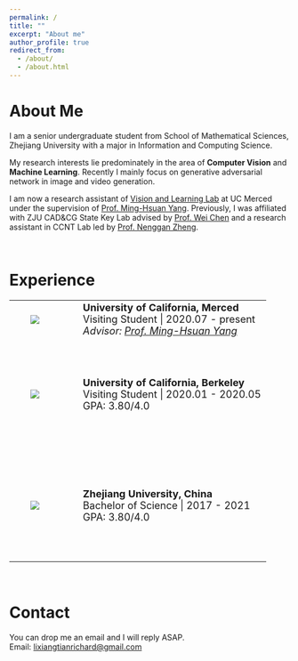 ```yaml
---
permalink: /
title: ""
excerpt: "About me"
author_profile: true
redirect_from: 
  - /about/
  - /about.html
---
```


# About Me
I am a senior undergraduate student from School of Mathematical Sciences, Zhejiang University with a major in Information and Computing Science.

My research interests lie predominately in the area of **Computer Vision** and **Machine Learning**. Recently I mainly focus on generative adversarial network in image and video generation.

I am now a research assistant of [Vision and Learning Lab](http://vllab.ucmerced.edu/) at UC Merced under the supervision of [Prof. Ming-Hsuan Yang](https://faculty.ucmerced.edu/mhyang/). Previously, I was affiliated with ZJU CAD&CG State Key Lab advised by [Prof. Wei Chen](http://www.cad.zju.edu.cn/home/chenwei/) and a research assistant in CCNT Lab led by [Prof. Nenggan Zheng](https://person.zju.edu.cn/en/nengganzheng).
 
<br>

# Experience
<table style="font-size:18px;border:none">
  <tr>
    <td width='20%' align="center" style="border:none">
      <img src="{{ site.url }}{{ site.baseurl }}/images/ucm.png">
    </td>
    <td style="border:none;padding-left:40px">
     <b>University of California, Merced </b><br>
     Visiting Student | 2020.07 - present<br>
     <I>Advisor: <a href="https://faculty.ucmerced.edu/mhyang/" target="_blank" rel="noopener">Prof. Ming-Hsuan Yang</a> </I>
    </td>
  </tr>
  <tr height=200px>
    <td width='20%' align="center" style="border:none">
      <img src="{{ site.url }}{{ site.baseurl }}/images/berkeley.png">
    </td>
    <td style="border:none;padding-left:40px">
     <b>University of California, Berkeley </b><br>
     Visiting Student | 2020.01 - 2020.05<br>
     GPA: 3.80/4.0 <br>
    </td>
  </tr>
  <tr height=200px>
    <td width='20%' align="center" style="border:none">
      <img src="{{ site.url }}{{ site.baseurl }}/images/zju.jpg">
    </td>
    <td style="border:none;padding-left:40px">
     <b>Zhejiang University, China </b><br>
     Bachelor of Science | 2017 - 2021<br>
     GPA: 3.80/4.0 <br>
    </td>
  </tr>
</table>
<br>

# Contact
You can drop me an email and I will reply ASAP.<br>
Email: [lixiangtianrichard@gmail.com](lixiangtianrichard@gmail.com)<br>

<script type="text/javascript" id="clustrmaps" src="//clustrmaps.com/map_v2.js?d=RveJFBy0xOZa8_1cVtkxfbT_L4eyNYvhGRDR_EM_7v8"></script>